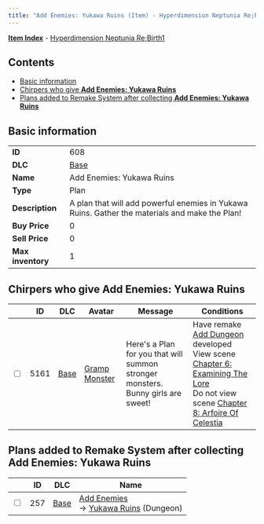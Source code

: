 ```yaml
---
title: "Add Enemies: Yukawa Ruins (Item) - Hyperdimension Neptunia Re;Birth1"
---
```


[**Item Index**](/neptunia/rb1/item/index.html) - [Hyperdimension Neptunia Re;Birth1](/neptunia/rb1)

## Contents

- [Basic information](#basic-information)
- [Chirpers who give **Add Enemies: Yukawa Ruins**](#chirpers-who-give-add-enemies-yukawa-ruins)
- [Plans added to Remake System after collecting **Add Enemies: Yukawa Ruins**](#plans-added-to-remake-system-after-collecting-add-enemies-yukawa-ruins)

## Basic information

|   |   |
| -- | -- |
| **ID** | 608 |
| **DLC** | [Base](/neptunia/rb1/dlc/1-base.html) |
| **Name** | Add Enemies: Yukawa Ruins |
| **Type** | Plan |
| **Description** | A plan that will add powerful enemies in Yukawa Ruins. Gather the materials and make the Plan! |
| **Buy Price** | 0 |
| **Sell Price** | 0 |
| **Max inventory** | 1 |


## Chirpers who give **Add Enemies: Yukawa Ruins**

|    | ID | DLC | Avatar | Message | Conditions |
| -- | -- | --- | ------ | ------- | ---------- |
| <input type="checkbox" id="rb1-chirper-event-1-5161" class="trackbox" /> | 5161 | [Base](/neptunia/rb1/dlc/1-base.html) | [Gramp Monster](/neptunia/rb1/undefined/1-243-gramp-monster.html) | Here's a Plan for you that will summon stronger monsters.<br />Bunny girls are sweet! | Have remake [Add Dungeon](/neptunia/rb1/remake/1-220-add-dungeon.html) developed<br />View scene [Chapter 6: Examining The Lore](/neptunia/rb1/scene/1-603-chapter-6-examining-the-lore.html)<br />Do not view scene [Chapter 8: Arfoire Of Celestia](/neptunia/rb1/scene/1-801-chapter-8-arfoire-of-celestia.html) |


## Plans added to Remake System after collecting **Add Enemies: Yukawa Ruins**

|    | ID | DLC | Name |
| -- | -- | --- | ---- |
| <input type="checkbox" id="rb1-remake-1-257" class="trackbox" /> | 257 | [Base](/neptunia/rb1/dlc/1-base.html) | [Add Enemies](/neptunia/rb1/remake/1-257-add-enemies.html)<br /> → [Yukawa Ruins](/neptunia/rb1/dungeon/1-116-yukawa-ruins.html) (Dungeon) |
